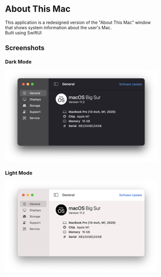 # About This Mac
This application is a redesigned version of the "About This Mac" window that shows system information about the user's Mac. <br>
Built using SwiftUI
## Screenshots
### Dark Mode
<img src="https://raw.githubusercontent.com/baranonen/about-this-mac/main/Screenshots/DarkMode.png" width="500px">

### Light Mode
<img src="https://raw.githubusercontent.com/baranonen/about-this-mac/main/Screenshots/LightMode.png" width="500px">
